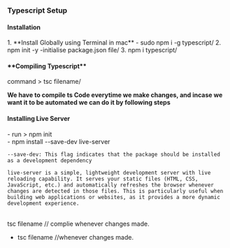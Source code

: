 <h3>Typescript Setup</h3>

<h4> Installation </h4>
1. **Install Globally using Terminal in mac** - sudo npm i -g typescript/
2. npm init -y -initialise package.json file/
3. npm i typescript/

<h4>**Compiling Typescript**  </h4>
command > tsc filename/

**We have to compile ts Code everytime we make changes, and incase we want it to be automated we can do it by following steps**
<br>

<h4>Installing Live Server </h4>
- run > npm init <br>
- npm install --save-dev live-server <br>

    --save-dev: This flag indicates that the package should be installed as a development dependency
    
    live-server is a simple, lightweight development server with live reloading capability. It serves your static files (HTML, CSS, JavaScript, etc.) and automatically refreshes the browser whenever changes are detected in those files. This is particularly useful when building web applications or websites, as it provides a more dynamic development experience.

<br>
tsc filename // complie whenever changes made.








    
    
    
- tsc filename //whenever changes made.